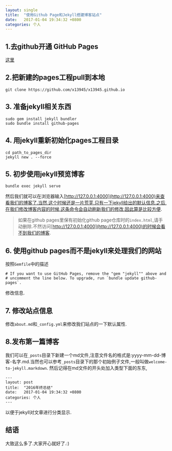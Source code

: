 ```yaml
---
layout: single
title:  "使用Github Page和Jekyll搭建博客站点"
date:   2017-01-04 19:34:32 +0800
categories: 个人
---
```


## 1.去github开通 GitHub Pages
[这里](https://pages.github.com/)

## 2.把新建的pages工程pull到本地
```shell
git clone https://github.com/x13945/x13945.github.io
```

## 3. 准备jekyll相关东西
```shell
sudo gem install jekyll bundler
sudo bundle install github-pages
```

## 4. 用jekyll重新初始化pages工程目录
```shell
cd path_to_pages_dir
jekyll new . --force
```

## 5. 初步使用jekyll预览博客
```shell
bundle exec jekyll serve
```
然后我们就可以在浏览器输入[http://127.0.0.1:4000](http://127.0.0.1:4000)来查看我们的博客了.当然,这个时候还是一片荒芜,只有一下jekyll给出的默认信息.之后,在我们修改博客内容的时候,这条命令会自动刷新我们的修改.因此算是比较方便.

> 如果在github pages里保有初始化github page仓库时的`index.html`,请手动删除.不然访问[http://127.0.0.1:4000](http://127.0.0.1:4000)的时候会看不到我们的博客.

## 6. 使用github pages而不是jekyll来处理我们的网站
按照`Gemfile`中的描述
```
# If you want to use GitHub Pages, remove the "gem "jekyll"" above and
# uncomment the line below. To upgrade, run `bundle update github-pages`.
```
修改信息.

## 7. 修改站点信息
修改`about.md`和`_config.yml`来修改我们站点的一下默认属性.

## 8.发布第一篇博客
我们可以在`_posts`目录下新建一个md文件,注意文件名的格式是:yyyy-mm-dd-博客-名字.md.当然也可以参考`_posts`目录下的那个初始例子文件,一般叫做`welcome-to-jekyll.markdown`.
然后记得在md文件的开头处加入类型下面的东东,

```
---
layout: post
title:  "2016年终总结"
date:   2017-01-04 19:34:32 +0800
categories: 个人
---
```

以便于jekyll对文章进行分类显示.

## 结语
大致这么多了.大家开心就好了.:)
